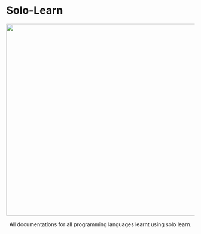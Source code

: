 # Solo-Learn

<p align="center">
 <img width = "512" src = "https://upload.wikimedia.org/wikipedia/commons/thumb/5/53/SoloLearn_logo.svg/512px-SoloLearn_logo.svg.png">
</p>

<p align="center">
All documentations for all programming languages learnt using solo learn.
</p>



